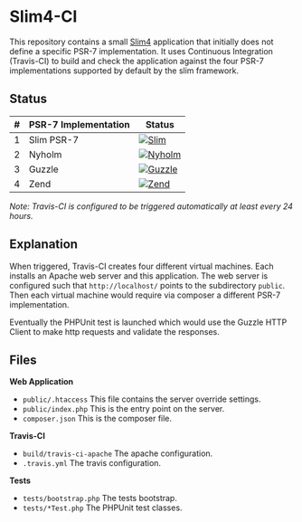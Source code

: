 # Slim4-CI

This repository contains a small [Slim4](https://github.com/slimphp/Slim) application
that initially does not define a specific PSR-7 implementation. It uses
Continuous Integration (Travis-CI) to build and check the application 
against the four PSR-7 implementations supported by default by the slim 
framework.


## Status

| #   | PSR-7 Implementation | Status         |
| --- | -------------------- | -------------- |
| 1   | Slim PSR-7           | [![Slim](https://travis-matrix-badges.herokuapp.com/repos/adriansuter/Slim4-CI/branches/master/1)](https://travis-ci.org/adriansuter/Slim4-CI)              |
| 2   | Nyholm               | [![Nyholm](https://travis-matrix-badges.herokuapp.com/repos/adriansuter/Slim4-CI/branches/master/2)](https://travis-ci.org/adriansuter/Slim4-CI)            |
| 3   | Guzzle               | [![Guzzle](https://travis-matrix-badges.herokuapp.com/repos/adriansuter/Slim4-CI/branches/master/3)](https://travis-ci.org/php-http/psr7-integration-tests) |
| 4   | Zend                 | [![Zend](https://travis-matrix-badges.herokuapp.com/repos/adriansuter/Slim4-CI/branches/master/4)](https://travis-ci.org/php-http/psr7-integration-tests)   |

*Note: Travis-CI is configured to be triggered automatically at least every 24 hours.*


## Explanation

When triggered, Travis-CI creates four different virtual machines. Each installs
an Apache web server and this application. The web server is configured such
that `http://localhost/` points to the subdirectory `public`. Then each virtual 
machine would require via composer a different PSR-7 implementation.

Eventually the PHPUnit test is launched which would use the Guzzle HTTP
Client to make http requests and validate the responses.


## Files

**Web Application**

- `public/.htaccess` This file contains the server override settings.
- `public/index.php` This is the entry point on the server.
- `composer.json` This is the composer file.

**Travis-CI**

- `build/travis-ci-apache` The apache configuration.
- `.travis.yml` The travis configuration.

**Tests**

- `tests/bootstrap.php` The tests bootstrap.
- `tests/*Test.php` The PHPUnit test classes.
